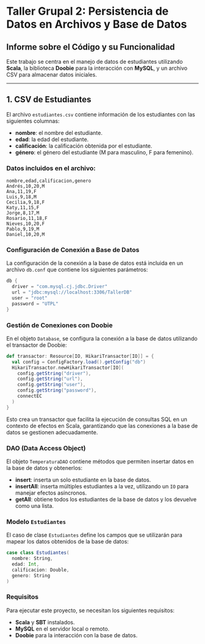 # Taller Grupal 2: Persistencia de Datos en Archivos y Base de Datos

## Informe sobre el Código y su Funcionalidad

Este trabajo se centra en el manejo de datos de estudiantes utilizando **Scala**, la biblioteca **Doobie** para la interacción con **MySQL**, y un archivo CSV para almacenar datos iniciales.

---

## 1. CSV de Estudiantes

El archivo `estudiantes.csv` contiene información de los estudiantes con las siguientes columnas:
- **nombre**: el nombre del estudiante.
- **edad**: la edad del estudiante.
- **calificación**: la calificación obtenida por el estudiante.
- **género**: el género del estudiante (M para masculino, F para femenino).

### **Datos incluidos en el archivo:**

```csv
nombre,edad,calificacion,genero
Andrés,10,20,M
Ana,11,19,F
Luis,9,18,M
Cecilia,9,18,F
Katy,11,15,F
Jorge,8,17,M
Rosario,11,18,F
Nieves,10,20,F
Pablo,9,19,M
Daniel,10,20,M
```

### Configuración de Conexión a Base de Datos

La configuración de la conexión a la base de datos está incluida en un archivo `db.conf` que contiene los siguientes parámetros:
```scala
db {
  driver = "com.mysql.cj.jdbc.Driver"
  url = "jdbc:mysql://localhost:3306/TallerDB"
  user = "root"
  password = "UTPL"
}
```

### Gestión de Conexiones con Doobie

En el objeto `Database`, se configura la conexión a la base de datos utilizando el transactor de Doobie:
```scala
def transactor: Resource[IO, HikariTransactor[IO]] = {
  val config = ConfigFactory.load().getConfig("db")
  HikariTransactor.newHikariTransactor[IO](
    config.getString("driver"),
    config.getString("url"),
    config.getString("user"),
    config.getString("password"),
    connectEC
  )
}
```
Esto crea un transactor que facilita la ejecución de consultas SQL en un contexto de efectos en Scala, garantizando que las conexiones a la base de datos se gestionen adecuadamente.

### DAO (Data Access Object)

El objeto `TemperaturaDAO` contiene métodos que permiten insertar datos en la base de datos y obtenerlos:
- **insert**: inserta un solo estudiante en la base de datos.
- **insertAll**: inserta múltiples estudiantes a la vez, utilizando un `IO` para manejar efectos asíncronos.
- **getAll**: obtiene todos los estudiantes de la base de datos y los devuelve como una lista.

### Modelo `Estudiantes`

El caso de clase `Estudiantes` define los campos que se utilizarán para mapear los datos obtenidos de la base de datos:
```scala
case class Estudiantes(
  nombre: String,
  edad: Int,
  calificacion: Double,
  genero: String
)
```


### Requisitos

Para ejecutar este proyecto, se necesitan los siguientes requisitos:
- **Scala** y **SBT** instalados.
- **MySQL** en el servidor local o remoto.
- **Doobie** para la interacción con la base de datos.




